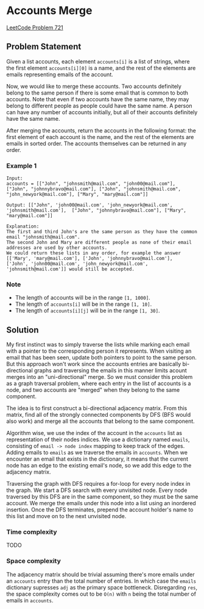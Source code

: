 # Accounts Merge

[LeetCode Problem 721](https://leetcode.com/problems/accounts-merge/)

## Problem Statement

Given a list accounts, each element `accounts[i]` is a list of strings, where the first element `accounts[i][0]` is a name, and the rest of the elements are emails representing emails of the account.

Now, we would like to merge these accounts. Two accounts definitely belong to the same person if there is some email that is common to both accounts. Note that even if two accounts have the same name, they may belong to different people as people could have the same name. A person can have any number of accounts initially, but all of their accounts definitely have the same name.

After merging the accounts, return the accounts in the following format: the
first element of each account is the name, and the rest of the elements are
emails in sorted order. The accounts themselves can be returned in any order.

### Example 1

```text
Input: 
accounts = [["John", "johnsmith@mail.com", "john00@mail.com"], ["John", "johnnybravo@mail.com"], ["John", "johnsmith@mail.com", "john_newyork@mail.com"], ["Mary", "mary@mail.com"]]

Output: [["John", 'john00@mail.com', 'john_newyork@mail.com', 'johnsmith@mail.com'],  ["John", "johnnybravo@mail.com"], ["Mary", "mary@mail.com"]]

Explanation: 
The first and third John's are the same person as they have the common email "johnsmith@mail.com".
The second John and Mary are different people as none of their email addresses are used by other accounts.
We could return these lists in any order, for example the answer [['Mary', 'mary@mail.com'], ['John', 'johnnybravo@mail.com'], 
['John', 'john00@mail.com', 'john_newyork@mail.com', 'johnsmith@mail.com']] would still be accepted.
```

### Note

* The length of accounts will be in the range `[1, 1000]`.
* The length of `accounts[i]` will be in the range `[1, 10]`.
* The length of `accounts[i][j]` will be in the range `[1, 30]`.

## Solution

My first instinct was to simply traverse the lists while marking each email with
a pointer to the corresponding person it represents. When visiting an email that
has been seen, update both pointers to point to the same person. But this
approach won't work since the accounts entries are basically bi-directional
graphs and traversing the emails in this manner limits acount merges into an
"uni-directional" merge. So we must consider this problem as a graph traversal
problem, where each entry in the list of accounts is a node, and two accounts
are "merged" when they belong to the same component.

The idea is to first construct a bi-directional adjacency matrix. From this
matrix, find all of the strongly connected components by DFS (BFS would also
work) and merge all the accounts that belong to the same component.

Algorithm wise, we use the index of the account in the `accounts` list as
representation of their nodes indices. We use a dictionary named `emails`,
consisting of `email -> node index` mapping to keep track of the edges. Adding
emails to `emails` as we traverse the emails in `accounts`. When we encounter an
email that exists in the dictionary, it means that the current node has an edge
to the existing email's node, so we add this edge to the adjacency matrix.

Traversing the graph with DFS requires a for-loop for every node index in the
graph. We start a DFS search with every unvisited node. Every node traversed by
this DFS are in the same component, so they must be the same account. We merge
the emails under this node into a list using an inordered insertion. Once the
DFS terminates, prepend the account holder's name to this list and move on to
the next unvisited node.

### Time complexity

TODO

### Space complexity

The adjacency matrix should be trivial assuming there's more emails under an
`accounts` entry than the total number of entries. In which case the `emails`
dictionary supresses `adj` as the primary space bottleneck. Disregarding `res`,
the space complexity comes out to be `O(n)` with `n` being the total number of
emails in `accounts`.

